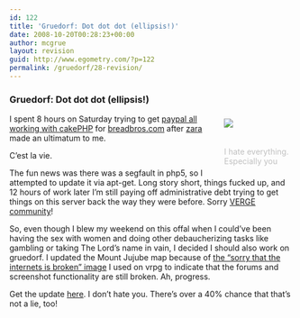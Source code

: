 ```yaml
---
id: 122
title: 'Gruedorf: Dot dot dot (ellipsis!)'
date: 2008-10-20T00:28:23+00:00
author: mcgrue
layout: revision
guid: http://www.egometry.com/?p=122
permalink: /gruedorf/28-revision/
---
```

### Gruedorf: Dot dot dot (ellipsis!)

<div style="float: right; padding: 4px; margin: 4px;">
  <img src=/files/gruedorf_challenge/020/2008.03.09_omg_fu.png><br /> <span style="color: silver; font-size: -1;"><br /> <br />I hate everything.<br />Especially you</span>
</div>

I spent 8 hours on Saturday trying to get <a href="http://bakery.cakephp.org/articles/view/paypal-direct-payment-api-component" target=_new>paypal all working with cakePHP</a> for <a href="http://breadbros.com" target=_new>breadbros.com</a> after [zara](http://zarat.us/) made an ultimatum to me.

C&#8217;est la vie.

The fun news was there was a segfault in php5, so I attempted to update it via apt-get. Long story short, things fucked up, and 12 hours of work later I&#8217;m still paying off administrative debt trying to get things on this server back the way they were before. Sorry <a href=http:/verge-rpg.com target=_new>VERGE community</a>!

So, even though I blew my weekend on this offal when I could&#8217;ve been having the sex with women and doing other debaucherizing tasks like gambling or taking The Lord&#8217;s name in vain, I decided I should also work on gruedorf. I updated the Mount Jujube map because of <a href=http://www.verge-rpg.com/images/news/wanton.png target=_new>the &#8220;sorry that the internets is broken&#8221; image</a> I used on vrpg to indicate that the forums and screenshot functionality are still broken. Ah, progress.

Get the update <a href=http://verge-rpg.com/svn/sully/trunk/ target=_new>here</a>. I don&#8217;t hate you. There&#8217;s over a 40% chance that that&#8217;s not a lie, too!
